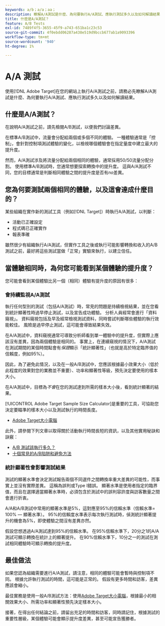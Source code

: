 ```yaml
---
keywords: a/b；a/a；aa；
description: 瞭解A/A測試是什麼、為何要執行A/A測試、應執行測試多久以及如何解讀結果。
title: 什麼是A/A測試？
feature: A/B Tests
exl-id: 7489f4f5-3655-45f9-a743-651ba1c23c53
source-git-commit: 4f0ebdd06287a438e519d9bccb677ab1a9093396
workflow-type: tm+mt
source-wordcount: '940'
ht-degree: 1%

---
```


# A/A 測試

使用[!DNL Adobe Target]在您的網站上執行A/A測試之前，請務必先瞭解A/A測試是什麼、為何要執行A/A測試、應執行測試多久以及如何解讀結果。

## 什麼是A/A測試？

在說明A/A測試之前，請先檢閱A/B測試，以便我們討論差異。

在標準A/B測試中，流量會分配給兩個或多個不同的體驗。 一種體驗通常是「控制」，會針對控制項測試體驗的變化，以檢視哪個體驗會在指定量度中建立最大的提升度。

然而，A/A測試涉及將流量分配給兩個相同的體驗，通常採用50/50流量分配分割。 使用標準A/B測試時，您通常想要探索轉換中的提升度。 這與A/A測試不同，您的目標通常是判斷相同體驗之間的提升度是否有&#x200B;*no*&#x200B;差異。

## 您為何要測試兩個相同的體驗，以及這會達成什麼目的？

某些組織在實作新的測試工具（例如[!DNL Target]）時執行A/A測試，以判斷：

* 活動已正確設定
* 程式碼已正確實作
* 報表準確

雖然很少有組織執行A/A測試，但實作工具之後或執行可能影響轉換和收入的A/B測試之前，最好將這些測試當做「正常」實驗來執行，以建立信任。

## 當體驗相同時，為何您可能看到某個體驗的提升度？

您可能會看到某個體驗比另一個（相同）體驗有提升度的原因有很多：

### 會持續監視A/A測試

執行任何型別的測試（包括A/A測試）時，常見的問題是持續檢視結果，並在您看到統計顯著性時過早停止測試，以及宣告成功體驗。 分析人員經常會進行「資料窺視」。 資料窺視包括及早及經常檢視測試資料，同時嘗試判斷哪些體驗的執行效能較佳。 風險是過早停止測試，這可能會導致結果失效。

在A/A測試中，資料窺視通常可導致分析師看到單一體驗中的提升度，但實際上應該沒有差異，因為兩個體驗是相同的。 事實上，在連續窺視的情況下，A/A測試在測試期間的某個時間點會有&#x200B;*保證*&#x200B;顯示「統計顯著性」（也就是高於特定臨界值的信賴度，例如95%）。

因此，為了避免此情況，以及在一般A/B測試中，您應該根據最小效果大小（低於此程度的效果對您的業務並不重要）、功率和顯著性等級，預先決定要使用的樣本大小。

在A/A測試中，目標為&#x200B;*不會*&#x200B;在您的測試達到所需的樣本大小後，看到統計顯著的結果。

[!UICONTROL Adobe Target Sample Size Calculator]是重要的工具，可協助您決定要瞄準的樣本大小以及測試執行的時間長度。

* [Adobe Target大小電腦](/help/main/c-activities/t-test-ab/sample-size-determination.md#section_6B8725BD704C4AFE939EF2A6B6E834E6)

此外，請參閱下列文章以取得關於活動執行時間長短的資訊，以及其他實用秘訣和訣竅：

* [A/B 測試該執行多久？](/help/main/c-activities/t-test-ab/sample-size-determination.md)
* [十個常見的A/B陷阱和避免方法](/help/main/c-activities/t-test-ab/common-ab-testing-pitfalls.md)

### 統計顯著性會影響測試結果

測試的顯著水準會決定測試報告兩個不同選件之間轉換率重大差異的可能性，而事實上並沒有實際差異。 這稱為誤判或Type I錯誤。 顯著水準是使用者指定的臨界值，而且在選擇適當顯著水準時，必須包含於測試中的誤判容許度與訪客數量之間會進行折衷。

A/A和A/B測試中常用的顯著水準是5%，這對應至95%的信賴水準（信賴水準= 100% — 顯著水準）。 95%的信賴度水準表示每次執行測試時，偵測統計顯著提升的機會為5%，即使體驗之間沒有差異亦然。

假設您想透過A/A測試達到95%的信賴水準。 在95%信賴水準下，20分之1的A/A測試可顯示轉換在統計上的顯著提升。 在90%信賴水準下，10分之一的測試在測試相同體驗時可顯示轉換的提升度。

## 最佳做法

如果您認為組織需要進行A/A測試，請注意，相同的體驗可能會暫時與控制項不同。 根據允許執行測試的時間，這可能是正常的。 假設有更多時間和訪客，差異應該會縮小。

最佳實務是使用一般A/B測試方法：使用[Adobe Target大小電腦](/help/main/c-activities/t-test-ab/sample-size-determination.md#section_6B8725BD704C4AFE939EF2A6B6E834E6)，根據最小的相關效果大小、所需功率和顯著性預先決定樣本大小。

接著，在得出任何結論之前，請留出充足的時間和訪客，同時請記住，根據測試的重要性層級，某個體驗可能會顯示提升度差異，甚至可能宣告獲勝者。
